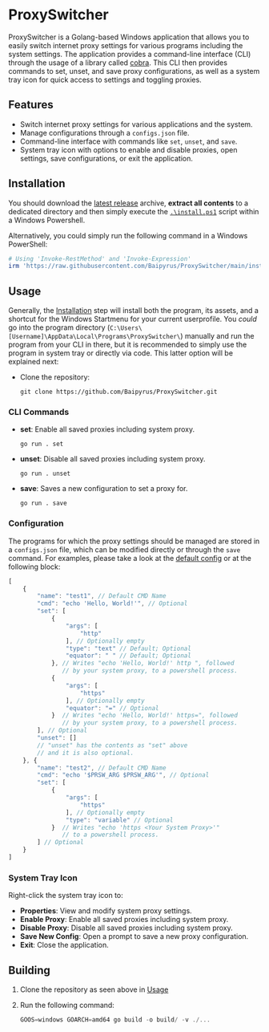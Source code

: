 # ProxySwitcher

ProxySwitcher is a Golang-based Windows application that allows you to easily switch
internet proxy settings for various programs including the system settings. The
application provides a command-line interface (CLI) through the usage of a library
called [cobra](https://github.com/spf13/cobra). This CLI then provides commands to
set, unset, and save proxy configurations, as well as a system tray icon for quick
access to settings and toggling proxies.

## Features

- Switch internet proxy settings for various applications and the system.
- Manage configurations through a `configs.json` file.
- Command-line interface with commands like `set`, `unset`, and `save`.
- System tray icon with options to enable and disable proxies, open settings,
save configurations, or exit the application.

## Installation

You should download the [latest release](https://github.com/Baipyrus/ProxySwitcher/releases)
archive, **extract all contents** to a dedicated directory and then simply execute
the [`.\install.ps1`](.\install.ps1) script within a Windows Powershell.

Alternatively, you could simply run the following command in a Windows PowerShell:

```powershell
# Using 'Invoke-RestMethod' and 'Invoke-Expression'
irm 'https://raw.githubusercontent.com/Baipyrus/ProxySwitcher/main/install.ps1' | iex
```

## Usage

Generally, the [Installation](#installation) step will install both the program,
its assets, and a shortcut for the Windows Startmenu for your current userprofile.
You *could* go into the program directory (`C:\Users\[Username]\AppData\Local\Programs\ProxySwitcher\`)
manually and run the program from your CLI in there, but it is recommended to simply
use the program in system tray or directly via code. This latter option will be explained
next:

- Clone the repository:

    ```powersell
    git clone https://github.com/Baipyrus/ProxySwitcher.git
    ```

### CLI Commands

- **set**: Enable all saved proxies including system proxy.

    ```powersell
    go run . set
    ```

- **unset**: Disable all saved proxies including system proxy.

    ```powersell
    go run . unset
    ```

- **save**: Saves a new configuration to set a proxy for.

    ```powersell
    go run . save
    ```

### Configuration

The programs for which the proxy settings should be managed are stored in a `configs.json`
file, which can be modified directly or through the `save` command. For examples,
please take a look at the [default config](./configs.json) or at the following block:

```js
[
    {
        "name": "test1", // Default CMD Name
        "cmd": "echo 'Hello, World!'", // Optional
        "set": [
            {
                "args": [
                    "http"
                ], // Optionally empty
                "type": "text" // Default; Optional
                "equator": " " // Default; Optional
            }, // Writes "echo 'Hello, World!' http ", followed
               // by your system proxy, to a powershell process.
            {
                "args": [
                    "https"
                ], // Optionally empty
                "equator": "=" // Optional
            }  // Writes "echo 'Hello, World!' https=", followed
               // by your system proxy, to a powershell process.
        ], // Optional
        "unset": []
        // "unset" has the contents as "set" above
        // and it is also optional.
    }, {
        "name": "test2", // Default CMD Name
        "cmd": "echo '$PRSW_ARG $PRSW_ARG'", // Optional
        "set": [
            {
                "args": [
                    "https"
                ], // Optionally empty
                "type": "variable" // Optional
            }  // Writes "echo 'https <Your System Proxy>'"
               // to a powershell process.
        ] // Optional
    }
]
```

### System Tray Icon

Right-click the system tray icon to:

- **Properties**: View and modify system proxy settings.
- **Enable Proxy**: Enable all saved proxies including system proxy.
- **Disable Proxy**: Disable all saved proxies including system proxy.
- **Save New Config**: Open a prompt to save a new proxy configuration.
- **Exit**: Close the application.

## Building

1. Clone the repository as seen above in [Usage](#usage)
2. Run the following command:

    ```powershell
    GOOS=windows GOARCH=amd64 go build -o build/ -v ./...
    ```
